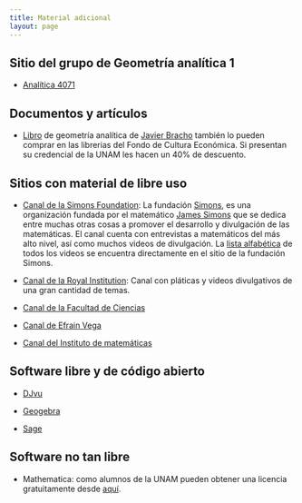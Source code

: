 ```yaml
---
title: Material adicional
layout: page
---
```


## Sitio del grupo de Geometría analítica 1

- [Analítica 4071](https://romanbott.github.io/analitica-4071/)

## Documentos y artículos

- [Libro](http://www.matem.unam.mx/roli/librogeom/Libro/libroF3.pdf) de geometría analítica de [Javier Bracho](http://www.matem.unam.mx/roli/) también lo pueden comprar en las librerias del Fondo de Cultura Económica. Si presentan su credencial de la UNAM les hacen un 40% de descuento.


## Sitios con material de libre uso
- [Canal de la Simons Foundation](https://www.youtube.com/user/SimonsFoundation):
 La fundación [Simons](https://www.simonsfoundation.org/), es una organización fundada por el matemático [James Simons](https://es.wikipedia.org/wiki/Jim_Simons)
 que se dedica entre muchas otras cosas a promover el desarrollo y divulgación de las matemáticas.
 El canal cuenta con entrevistas a matemáticos del más alto nivel, así como muchos videos de divulgación.
 La [lista alfabética](https://www.simonsfoundation.org/category/multimedia/science-lives/alphabetical-listing/) de todos los videos se encuentra directamente en el sitio de la fundación Simons.

- [Canal de la Royal Institution](https://www.youtube.com/user/TheRoyalInstitution):
 Canal con pláticas y videos divulgativos de una gran cantidad de temas.

- [Canal de la Facultad de Ciencias](https://www.youtube.com/channel/UCAvg7yOE4-25TPDUeKFUztA)

- [Canal de Efrain Vega](https://www.youtube.com/user/efveglan)

- [Canal del Instituto de matemáticas](https://www.youtube.com/user/VideosIMUNAM)

## Software libre y de código abierto

- [DJvu](http://djvu.sourceforge.net/)

- [Geogebra](https://www.geogebra.org/?lang=es)

- [Sage](http://www.sagemath.org/)

## Software no tan libre

- Mathematica: como alumnos de la UNAM pueden obtener una licencia gratuitamente desde [aquí](https://www.software.unam.mx/?product=mathematica-licenciaturaposgrado-2).

